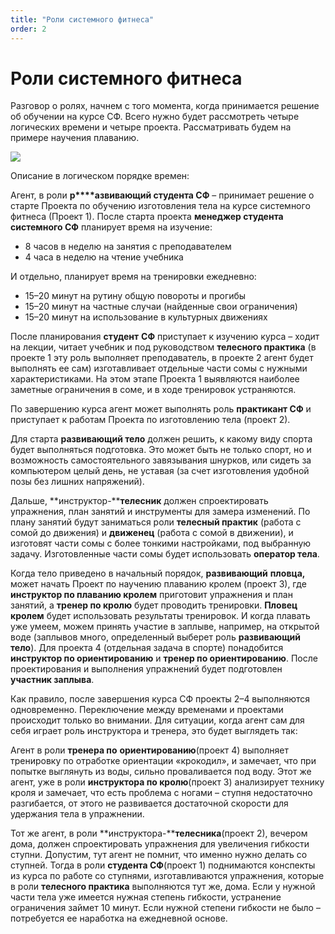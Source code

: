 ```yaml
---
title: "Роли системного фитнеса"
order: 2
---
```


# Роли системного фитнеса

Разговор о ролях, начнем с того момента, когда принимается решение об обучении на курсе СФ. Всего нужно будет рассмотреть четыре логических времени и четыре проекта. Рассматривать будем на примере научения плаванию.

![](/ru/personal/systems-based-fitness/0.png)

Описание в логическом порядке времен:

Агент, в роли **р****азвивающий студента СФ** – принимает решение о старте Проекта по обучению изготовления тела на курсе системного фитнеса (Проект 1). После старта проекта **менеджер студента системного СФ** планирует время на изучение:

* 8 часов в неделю на занятия с преподавателем
* 4 часа в неделю на чтение учебника

И отдельно, планирует время на тренировки ежедневно:

* 15–20 минут на рутину общую повороты и прогибы
* 15–20 минут на частные случаи (найденные свои ограничения)
* 15–20 минут на использование в культурных движениях

После планирования **студент** **СФ** приступает к изучению курса – ходит на лекции, читает учебник и под руководством **телесного практика** (в проекте 1 эту роль выполняет преподаватель, в проекте 2 агент будет выполнять ее сам) изготавливает отдельные части сомы с нужными характеристиками. На этом этапе Проекта 1 выявляются наиболее заметные ограничения в соме, и в ходе тренировок устраняются.

По завершению курса агент может выполнять роль **практикант СФ** и приступает к работам Проекта по изготовлению тела (проект 2).

Для старта **развивающий тело** должен решить, к какому виду спорта будет выполняться подготовка. Это может быть не только спорт, но и возможность самостоятельного завязывания шнурков, или сидеть за компьютером целый день, не уставая (за счет изготовления удобной позы без лишних напряжений).

Дальше, **инструктор-****телесник** должен спроектировать упражнения, план занятий и инструменты для замера изменений. По плану занятий будут заниматься роли **телесный практик** (работа с сомой до движения) и **движенец** (работа с сомой в движении), и изготовят части сомы с более тонкими настройками, под выбранную задачу. Изготовленные части сомы будет использовать **оператор тела**.

Когда тело приведено в начальный порядок, **развивающий** **пловца,** может начать Проект по научению плаванию кролем (проект 3), где **инструктор по плаванию кролем** приготовит упражнения и план занятий, а **тренер по кролю** будет проводить тренировки. **Пловец кролем** будет использовать результаты тренировок. И когда плавать уже умеем, можем принять участие в заплыве, например, на открытой воде (заплывов много, определенный выберет роль **развивающий тело**). Для проекта 4 (отдельная задача в спорте) понадобится **инструктор по ориентированию** и **тренер по ориентированию**. После проектирования и выполнения упражнений будет подготовлен **участник заплыва**.

Как правило, после завершения курса СФ проекты 2–4 выполняются одновременно. Переключение между временами и проектами происходит только во внимании. Для ситуации, когда агент сам для себя играет роль инструктора и тренера, это будет выглядеть так:

Агент в роли **тренера по** **ориентированию**(проект 4) выполняет тренировку по отработке ориентации «крокодил», и замечает, что при попытке выглянуть из воды, сильно проваливается под воду. Этот же агент, уже в роли **инструктора по кролю**(проект 3) анализирует технику кроля и замечает, что есть проблема с ногами – ступня недостаточно разгибается, от этого не развивается достаточной скорости для удержания тела в упражнении.

Тот же агент, в роли **инструктора-****телесника**(проект 2), вечером дома, должен спроектировать упражнения для увеличения гибкости ступни. Допустим, тут агент не помнит, что именно нужно делать со ступней. Тогда в роли **студента СФ**(проект 1) поднимаются конспекты из курса по работе со ступнями, изготавливаются упражнения, которые в роли **телесного практика** выполняются тут же, дома. Если у нужной части тела уже имеется нужная степень гибкости, устранение ограничения займет 10 минут. Если нужной степени гибкости не было – потребуется ее наработка на ежедневной основе.